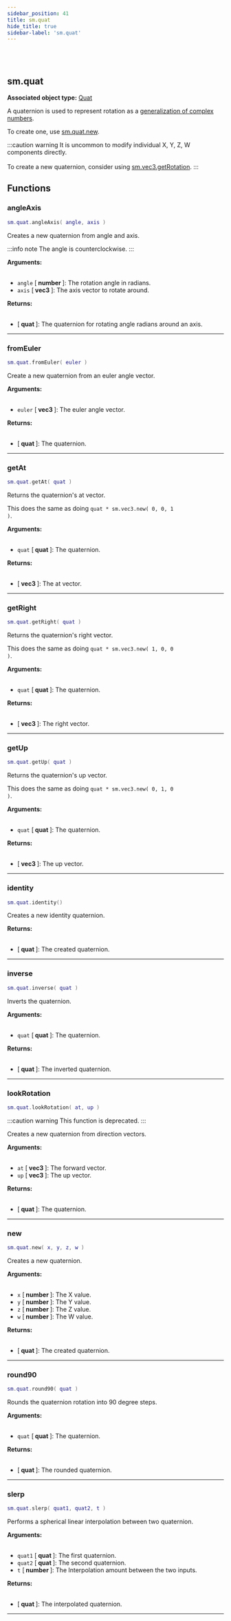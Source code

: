 ```yaml
---
sidebar_position: 41
title: sm.quat
hide_title: true
sidebar-label: 'sm.quat'
---
```


<br></br>

## sm.quat

**Associated object type:** [Quat](/docs/Terrain-Script-Environment/Userdata/Quat)

A quaternion is used to represent rotation as a [generalization of complex numbers](https://en.wikipedia.org/wiki/Quaternion).

To create one, use [sm.quat.new](#new).

:::caution warning
It is uncommon to modify individual X, Y, Z, W components directly. <br></br>
To create a new quaternion, consider using [sm.vec3.getRotation](/docs/Terrain-Script-Environment/Static-Functions/sm.vec3#getRotation).
:::

## Functions

### angleAxis

```lua
sm.quat.angleAxis( angle, axis )
```

Creates a new quaternion from angle and axis.

:::info note
The angle is counterclockwise.
:::

<strong>Arguments:</strong> <br></br>

- <code>angle</code> [<strong> number </strong>]: The rotation angle in radians.
- <code>axis</code> [<strong> vec3 </strong>]: The axis vector to rotate around.

<strong>Returns:</strong> <br></br>

- [<strong> quat </strong>]: The quaternion for rotating angle radians around an axis.

---

### fromEuler

```lua
sm.quat.fromEuler( euler )
```

Create a new quaternion from an euler angle vector.

<strong>Arguments:</strong> <br></br>

- <code>euler</code> [<strong> vec3 </strong>]: The euler angle vector.

<strong>Returns:</strong> <br></br>

- [<strong> quat </strong>]: The quaternion.

---

### getAt

```lua
sm.quat.getAt( quat )
```

Returns the quaternion's at vector.

This does the same as doing <code>quat * sm.vec3.new( 0, 0, 1 )</code>.

<strong>Arguments:</strong> <br></br>

- <code>quat</code> [<strong> quat </strong>]: The quaternion.

<strong>Returns:</strong> <br></br>

- [<strong> vec3 </strong>]: The at vector.

---

### getRight

```lua
sm.quat.getRight( quat )
```

Returns the quaternion's right vector.

This does the same as doing <code>quat * sm.vec3.new( 1, 0, 0 )</code>.

<strong>Arguments:</strong> <br></br>

- <code>quat</code> [<strong> quat </strong>]: The quaternion.

<strong>Returns:</strong> <br></br>

- [<strong> vec3 </strong>]: The right vector.

---

### getUp

```lua
sm.quat.getUp( quat )
```

Returns the quaternion's up vector.

This does the same as doing <code>quat * sm.vec3.new( 0, 1, 0 )</code>.

<strong>Arguments:</strong> <br></br>

- <code>quat</code> [<strong> quat </strong>]: The quaternion.

<strong>Returns:</strong> <br></br>

- [<strong> vec3 </strong>]: The up vector.

---

### identity

```lua
sm.quat.identity()
```

Creates a new identity quaternion.

<strong>Returns:</strong> <br></br>

- [<strong> quat </strong>]: The created quaternion.

---

### inverse

```lua
sm.quat.inverse( quat )
```

Inverts the quaternion.

<strong>Arguments:</strong> <br></br>

- <code>quat</code> [<strong> quat </strong>]: The quaternion.

<strong>Returns:</strong> <br></br>

- [<strong> quat </strong>]: The inverted quaternion.

---

### lookRotation

```lua
sm.quat.lookRotation( at, up )
```

:::caution warning
This function is deprecated.
:::

Creates a new quaternion from direction vectors.

<strong>Arguments:</strong> <br></br>

- <code>at</code> [<strong> vec3 </strong>]: The forward vector.
- <code>up</code> [<strong> vec3 </strong>]: The up vector.

<strong>Returns:</strong> <br></br>

- [<strong> quat </strong>]: The quaternion.

---

### new

```lua
sm.quat.new( x, y, z, w )
```

Creates a new quaternion.

<strong>Arguments:</strong> <br></br>

- <code>x</code> [<strong> number </strong>]: The X value.
- <code>y</code> [<strong> number </strong>]: The Y value.
- <code>z</code> [<strong> number </strong>]: The Z value.
- <code>w</code> [<strong> number </strong>]: The W value.

<strong>Returns:</strong> <br></br>

- [<strong> quat </strong>]: The created quaternion.

---

### round90

```lua
sm.quat.round90( quat )
```

Rounds the quaternion rotation into 90 degree steps.

<strong>Arguments:</strong> <br></br>

- <code>quat</code> [<strong> quat </strong>]: The quaternion.

<strong>Returns:</strong> <br></br>

- [<strong> quat </strong>]: The rounded quaternion.

---

### slerp

```lua
sm.quat.slerp( quat1, quat2, t )
```

Performs a spherical linear interpolation between two quaternion.

<strong>Arguments:</strong> <br></br>

- <code>quat1</code> [<strong> quat </strong>]: The first quaternion.
- <code>quat2</code> [<strong> quat </strong>]: The second quaternion.
- <code>t</code> [<strong> number </strong>]: The Interpolation amount between the two inputs.

<strong>Returns:</strong> <br></br>

- [<strong> quat </strong>]: The interpolated quaternion.

---